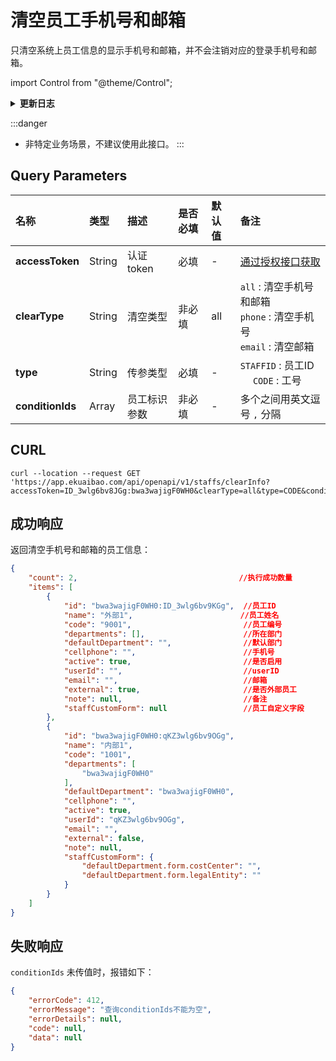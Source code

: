 # 清空员工手机号和邮箱
只清空系统上员工信息的显示手机号和邮箱，并不会注销对应的登录手机号和邮箱。

import Control from "@theme/Control";

<Control
method="GET"
url="/api/openapi/v1/staffs/clearInfo"
/>

<details>
  <summary><b>更新日志</b></summary>
  <div>

  [**1.0.0**](/docs/open-api/notice/update-log#100) -> 🆕 新增了本接口。<br/>

  </div>
</details>

:::danger
- 非特定业务场景，不建议使用此接口。
:::

## Query Parameters

| 名称 | 类型 | 描述 | 是否必填 | 默认值 | 备注 |
| :--- | :--- | :--- | :--- |:--- | :--- |
| **accessToken**  | String | 认证token    | 必填  | - | [通过授权接口获取](/docs/open-api/getting-started/auth) |
| **clearType**    | String | 清空类型      | 非必填 | all | `all` : 清空手机号和邮箱<br/>`phone` : 清空手机号<br/>`email` : 清空邮箱 |
| **type**         | String | 传参类型      | 必填  | - | `STAFFID` : 员工ID &emsp; `CODE` : 工号 |
| **conditionIds** | Array  | 员工标识参数   | 非必填 | - | 多个之间用英文逗号 `,` 分隔 |


## CURL
```shell
curl --location --request GET 'https://app.ekuaibao.com/api/openapi/v1/staffs/clearInfo?accessToken=ID_3wlg6bv8JGg:bwa3wajigF0WH0&clearType=all&type=CODE&conditionIds=9001,1001,1003'
```

## 成功响应
返回清空手机号和邮箱的员工信息：
```json
{
    "count": 2,                                    //执行成功数量
    "items": [
        {
            "id": "bwa3wajigF0WH0:ID_3wlg6bv9KGg",  //员工ID
            "name": "外部1",                        //员工姓名
            "code": "9001",                         //员工编号
            "departments": [],                      //所在部门
            "defaultDepartment": "",                //默认部门
            "cellphone": "",                        //手机号
            "active": true,                         //是否启用
            "userId": "",                           //userID
            "email": "",                            //邮箱
            "external": true,                       //是否外部员工
            "note": null,                           //备注
            "staffCustomForm": null                 //员工自定义字段
        },
        {
            "id": "bwa3wajigF0WH0:qKZ3wlg6bv9OGg",
            "name": "内部1",
            "code": "1001",
            "departments": [
                "bwa3wajigF0WH0"
            ],
            "defaultDepartment": "bwa3wajigF0WH0",
            "cellphone": "",
            "active": true,
            "userId": "qKZ3wlg6bv9OGg",
            "email": "",
            "external": false,
            "note": null,
            "staffCustomForm": {
                "defaultDepartment.form.costCenter": "",
                "defaultDepartment.form.legalEntity": ""
            }
        }
    ]
}
```

## 失败响应
`conditionIds` 未传值时，报错如下：
```json
{
    "errorCode": 412,
    "errorMessage": "查询conditionIds不能为空",
    "errorDetails": null,
    "code": null,
    "data": null
}
```
